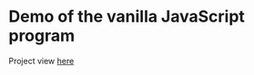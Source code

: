 # Demo of the vanilla JavaScript program
Project view [here](marcocollander.github.io/calculator/) 
